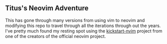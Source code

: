 ## Titus's Neovim Adventure

This has gone through many versions from using vim to neovim and modifying this repo to travel through all the iterations through out the years. I've pretty much found my resting spot using the [kickstart-nvim](https://github.com/nvim-lua/kickstart.nvim) project from one of the creators of the official neovim project. 

